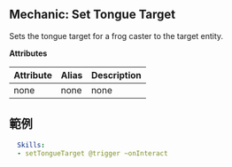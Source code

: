 Mechanic: Set Tongue Target
--------------------------
Sets the tongue target for a frog caster to the target entity.

**Attributes**

| Attribute | Alias | Description |
| --------- | ----- | ----------- |
| none  | none  | none|

範例
--------
```yaml
  Skills:
  - setTongueTarget @trigger ~onInteract
```